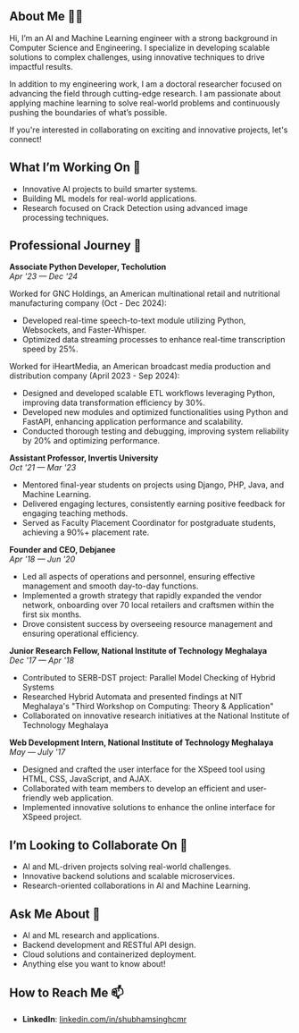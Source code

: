 ## About Me 👨‍🎓
Hi, I’m an AI and Machine Learning engineer with a strong background in Computer Science and Engineering. I specialize in developing scalable solutions to complex challenges, using innovative techniques to drive impactful results.

In addition to my engineering work, I am a doctoral researcher focused on advancing the field through cutting-edge research. I am passionate about applying machine learning to solve real-world problems and continuously pushing the boundaries of what’s possible.

If you're interested in collaborating on exciting and innovative projects, let's connect!

## What I’m Working On 🚀
- Innovative AI projects to build smarter systems.
- Building ML models for real-world applications.
- Research focused on Crack Detection using advanced image processing techniques.

## Professional Journey 💼
**Associate Python Developer, Techolution**  
*Apr '23 — Dec '24*  

Worked for GNC Holdings, an American multinational retail and nutritional manufacturing company (Oct - Dec 2024):
- Developed real-time speech-to-text module utilizing Python, Websockets, and Faster-Whisper.
- Optimized data streaming processes to enhance real-time transcription speed by 25%.

Worked for iHeartMedia, an American broadcast media production and distribution company (April 2023 - Sep 2024):
- Designed and developed scalable ETL workflows leveraging Python, improving data transformation efficiency by 30%.
- Developed new modules and optimized functionalities using Python and FastAPI, enhancing application performance and scalability.
- Conducted thorough testing and debugging, improving system reliability by 20% and optimizing performance.

**Assistant Professor, Invertis University**  
*Oct '21 — Mar '23*  

- Mentored final-year students on projects using Django, PHP, Java, and Machine Learning.
- Delivered engaging lectures, consistently earning positive feedback for engaging teaching methods.
- Served as Faculty Placement Coordinator for postgraduate students, achieving a 90%+ placement rate.

**Founder and CEO, Debjanee**  
*Apr '18 — Jun '20*  

- Led all aspects of operations and personnel, ensuring effective management and smooth day-to-day functions.
- Implemented a growth strategy that rapidly expanded the vendor network, onboarding over 70 local retailers and craftsmen within the first six months.
- Drove consistent success by overseeing resource management and ensuring operational efficiency.

**Junior Research Fellow, National Institute of Technology Meghalaya**  
*Dec '17 — Apr '18*  

- Contributed to SERB-DST project: Parallel Model Checking of Hybrid Systems
- Researched Hybrid Automata and presented findings at NIT Meghalaya's "Third Workshop on Computing: Theory & Application"
- Collaborated on innovative research initiatives at the National Institute of Technology Meghalaya

**Web Development Intern, National Institute of Technology Meghalaya**  
*May — July '17*  

- Designed and crafted the user interface for the XSpeed tool using HTML, CSS, JavaScript, and AJAX.
- Collaborated with team members to develop an efficient and user-friendly web application.
- Implemented innovative solutions to enhance the online interface for XSpeed project.

## I’m Looking to Collaborate On 🤝  
- AI and ML-driven projects solving real-world challenges.
- Innovative backend solutions and scalable microservices.
- Research-oriented collaborations in AI and Machine Learning.

## Ask Me About 💬
- AI and ML research and applications.
- Backend development and RESTful API design.
- Cloud solutions and containerized deployment.
- Anything else you want to know about!

## How to Reach Me 📫  
- **LinkedIn**: [linkedin.com/in/shubhamsinghcmr](https://www.linkedin.com/in/shubhamsinghcmr)
